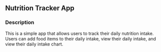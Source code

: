 ## Nutrition Tracker App
### Description
This is a simple app that allows users to track their daily nutrition intake. Users can add food items to their daily intake, view their daily intake, and view their daily intake chart.